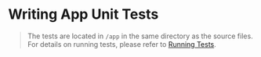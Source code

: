 # Writing App Unit Tests

> The tests are located in `/app` in the same directory as the source files. For details on running tests, please refer
> to [Running Tests](/contributing/tests/#running-app-unit-tests).
